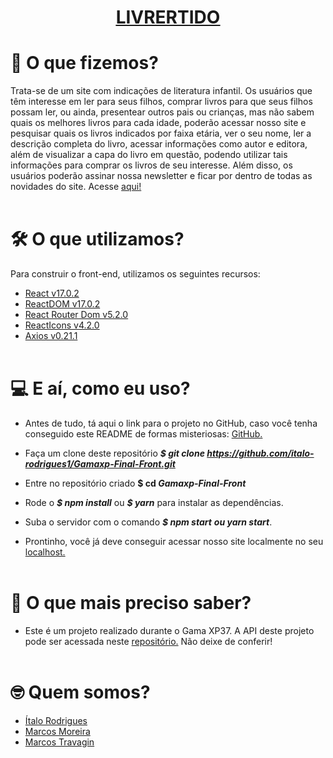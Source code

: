 **<h1 align="center"> <ins>[LIVRERTIDO](https://livrertido.herokuapp.com/)</ins> </h1>**



# :thinking: O que fizemos?
Trata-se de um site com indicações de literatura infantil. Os usuários que têm interesse em ler para seus filhos, comprar livros para que seus filhos possam ler, ou ainda, presentear outros pais ou crianças, mas não sabem quais os melhores livros para cada idade, poderão acessar nosso site e pesquisar quais os livros indicados por faixa etária, ver o seu nome, ler a descrição completa do livro, acessar informações como autor e editora, além de visualizar a capa do livro em questão, podendo utilizar tais informações para comprar os livros de seu interesse. Além disso, os usuários poderão assinar nossa newsletter e ficar por dentro de todas as novidades do site. Acesse [aqui!](https://livrertido.herokuapp.com/)
<br></br>



# :hammer_and_wrench: O que utilizamos?
Para construir o front-end, utilizamos os seguintes recursos:
* [React v17.0.2](https://pt-br.reactjs.org/ "Dispenso apresentações.")
* [ReactDOM v17.0.2](https://pt-br.reactjs.org/docs/react-dom.html "Sem o React eu nada seria.")
* [React Router Dom v5.2.0](https://reactrouter.com/web/guides/quick-start "Sigam-me os bons!")
* [ReactIcons v4.2.0](https://react-icons.github.io/react-icons/ "Nasci pra deixar tudo mais bonito.")
* [Axios v0.21.1](https://axios-http.com/docs/intro "Eu promovo a união entre os povos")
<br></br>



# :computer: E aí, como eu uso?
* Antes de tudo, tá aqui o link para o projeto no GitHub, caso você tenha conseguido este README de formas misteriosas: [GitHub.](https://github.com/italo-rodrigues1/Gamaxp-Final-Front.git "Você vai precisar me clonar, mas não sou a ovelha Dolly")

* Faça um clone deste repositório **_$ git clone https://github.com/italo-rodrigues1/Gamaxp-Final-Front.git_**
  
* Entre no repositório criado **$ cd _Gamaxp-Final-Front_**

* Rode o  **_$ npm install_** ou **_$ yarn_** para instalar as dependências.
  
* Suba o servidor com o comando **_$ npm start_** **_ou yarn start_**.
  
* Prontinho, você já deve conseguir acessar nosso site localmente no seu [localhost.](http://localhost:3000/ "To na área.")
<br></br>



# :bookmark_tabs: O que mais preciso saber?
* Este é um projeto realizado durante o Gama XP37. A API deste projeto pode ser acessada neste [repositório.](https://github.com/farelanders/gamaxpfinal-api.git "Eu sou a mente por trás de tudo.") Não deixe de conferir!
<br></br>



# :nerd_face: Quem somos?
* <a href="https://github.com/italo-rodrigues1" target="_blank">Ítalo Rodrigues</a>
* <a href="https://github.com/marcoscurymoreira" target="_blank">Marcos Moreira</a>
* <a href="https://github.com/farelanders" target="_blank">Marcos Travagin</a>
